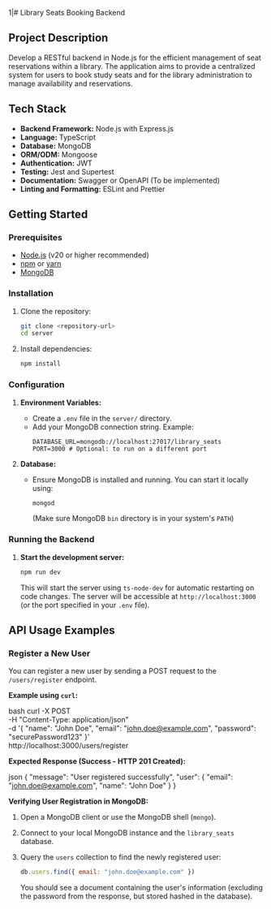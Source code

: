 1|# Library Seats Booking Backend

## Project Description

Develop a RESTful backend in Node.js for the efficient management of seat reservations within a library. The application aims to provide a centralized system for users to book study seats and for the library administration to manage availability and reservations.

## Tech Stack

*   **Backend Framework:** Node.js with Express.js
*   **Language:** TypeScript
*   **Database:** MongoDB
*   **ORM/ODM:** Mongoose
*   **Authentication:** JWT
*   **Testing:** Jest and Supertest
*   **Documentation:** Swagger or OpenAPI (To be implemented)
*   **Linting and Formatting:** ESLint and Prettier

## Getting Started

### Prerequisites

*   [Node.js](https://nodejs.org/) (v20 or higher recommended)
*   [npm](https://www.npmjs.com/) or [yarn](https://yarnpkg.com/)
*   [MongoDB](https://www.mongodb.com/)

### Installation

1.  Clone the repository:
    ```bash
    git clone <repository-url>
    cd server
    ```

2.  Install dependencies:
    ```bash
    npm install
    ```

### Configuration

1.  **Environment Variables:**
    *   Create a `.env` file in the `server/` directory.
    *   Add your MongoDB connection string. Example:
        ```env
        DATABASE_URL=mongodb://localhost:27017/library_seats
        PORT=3000 # Optional: to run on a different port
        ```

2.  **Database:**
    *   Ensure MongoDB is installed and running. You can start it locally using:
        ```bash
        mongod
        ```
        (Make sure MongoDB `bin` directory is in your system's `PATH`)

### Running the Backend

1.  **Start the development server:**
    ```bash
    npm run dev
    ```
    This will start the server using `ts-node-dev` for automatic restarting on code changes. The server will be accessible at `http://localhost:3000` (or the port specified in your `.env` file).

## API Usage Examples


### Register a New User

You can register a new user by sending a POST request to the `/users/register` endpoint.

**Example using `curl`:**

bash
curl -X POST \
-H "Content-Type: application/json" \
-d '{
"name": "John Doe",
"email": "john.doe@example.com",
"password": "securePassword123"
}' \
http://localhost:3000/users/register


**Expected Response (Success - HTTP 201 Created):**

json
{
"message": "User registered successfully",
"user": {
"email": "john.doe@example.com",
"name": "John Doe"
}
}


**Verifying User Registration in MongoDB:**

1.  Open a MongoDB client or use the MongoDB shell (`mongo`).
2.  Connect to your local MongoDB instance and the `library_seats` database.
3.  Query the `users` collection to find the newly registered user:

    ```javascript
    db.users.find({ email: "john.doe@example.com" })
    ```

    You should see a document containing the user's information (excluding the password from the response, but stored hashed in the database).
